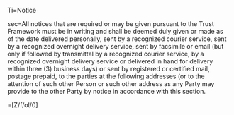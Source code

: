 Ti=Notice

sec=All notices that are required or may be given pursuant to the Trust Framework must be in writing and shall be deemed duly given or made as of the date delivered personally, sent by a recognized courier service, sent by a recognized overnight delivery service, sent by facsimile or email (but only if followed by transmittal by a recognized courier service, by a recognized overnight delivery service or delivered in hand for delivery within three (3) business days) or sent by registered or certified mail, postage prepaid, to the parties at the following addresses (or to the attention of such other Person or such other address as any Party may provide to the other Party by notice in accordance with this section.

=[Z/f/ol/0]
